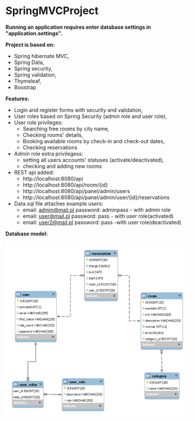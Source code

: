 # SpringMVCProject

**Running an application requires enter database settings in "application.settings".** 

**Project is based on:**
 - Spring hibernate MVC,
 - Spring Data,
 - Spring security,
 - Spring validation,
 - Thymeleaf,
 - Boostrap


**Features:**

 - Login and register forms with security and validation,
 - User roles based on Spring Security (admin role and user role),
 - User role privileges:
      - Searching free rooms by city name,
      - Checking rooms' details,
      - Booking available rooms by check-in and check-out dates,
      - Checking reservations
 - Admin role extra privilegess:
      - setting all users accounts' statuses (activate/deactivated),
      - checking and adding new rooms      
 - REST api added:
      - http://localhost:8080/api
      - http://localhost:8080/api/room/{id}
      - http://localhost:8080/api/panel/admin/users
      - http://localhost:8080/api/panel/admin/user/{id}/reservations
 - Data.sql file attaches example users:
      - email: admin@mail.pl password: adminpass - with admin role 
      - email: user@mail.pl password: pass - with user role(activated)
      - email: user2@mail.pl password: pass -with user role(deactivated)
      
 **Database model:**

![Alt text](/src/main/resources/static/images/database.PNG?raw=true "Database")

